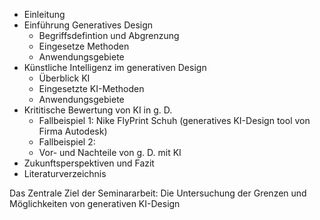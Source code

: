 - Einleitung
- Einführung Generatives Design
    - Begriffsdefintion und Abgrenzung
    - Eingesetze Methoden
    - Anwendungsgebiete
- Künstliche Intelligenz im generativen Design
    - Überblick KI
    - Eingesetzte KI-Methoden
    - Anwendungsgebiete
- Krititische Bewertung von KI in g. D.
    - Fallbeispiel 1: Nike FlyPrint Schuh (generatives KI-Design tool von Firma Autodesk) 
    - Fallbeispiel 2: 
    - Vor- und Nachteile von g. D. mit KI
- Zukunftsperspektiven und Fazit
- Literaturverzeichnis

Das Zentrale Ziel der Seminararbeit: Die Untersuchung der Grenzen und Möglichkeiten von generativen KI-Design